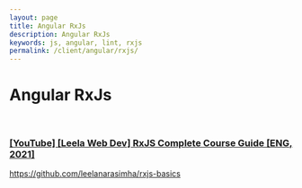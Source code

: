 ```yaml
---
layout: page
title: Angular RxJs
description: Angular RxJs
keywords: js, angular, lint, rxjs
permalink: /client/angular/rxjs/
---
```


# Angular RxJs

<br/>

### [[YouTube] [Leela Web Dev] RxJS Complete Course Guide [ENG, 2021]](https://www.youtube.com/playlist?list=PL_euSNU_eLbc0HclFbirIaMXaXzQJ_K4n)

https://github.com/leelanarasimha/rxjs-basics
